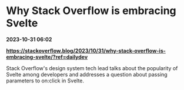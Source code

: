 # Why Stack Overflow is embracing Svelte

**2023-10-31 06:02**

**https://stackoverflow.blog/2023/10/31/why-stack-overflow-is-embracing-svelte/?ref=dailydev**

Stack Overflow's design system tech lead talks about the popularity of Svelte among developers and addresses a question about passing parameters to on:click in Svelte.